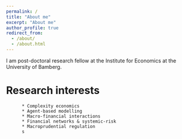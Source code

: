 ```yaml
---
permalink: /
title: "About me"
excerpt: "About me"
author_profile: true
redirect_from: 
  - /about/
  - /about.html
---
```


I am post-doctoral research fellow at the Institute for Economics at the University of Bamberg.

Research interests
======
          * Complexity economics
		  * Agent-based modelling
          * Macro-financial interactions
          * Financial networks & systemic-risk
          * Macroprudential regulation
		  s